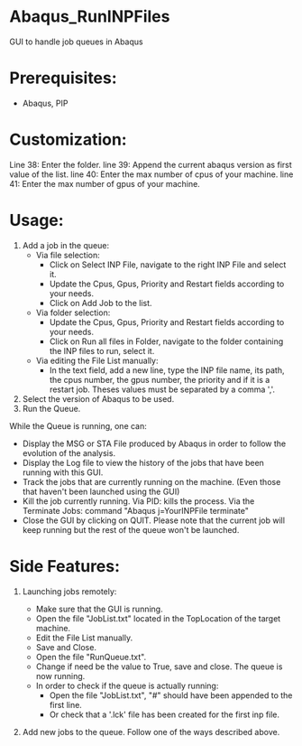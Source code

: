 # Abaqus_RunINPFiles
GUI to handle job queues in Abaqus

# Prerequisites:
  - Abaqus, PIP
  
# Customization: 
Line 38: Enter the folder.
line 39: Append the current abaqus version as first value of the list.
line 40: Enter the max number of cpus of your machine. 
line 41: Enter the max number of gpus of your machine. 

# Usage:
1. Add a job in the queue:
    - Via file selection: 
        - Click on Select INP File, navigate to the right INP File and select it.
        - Update the Cpus, Gpus, Priority and Restart fields according to your needs. 
        - Click on Add Job to the list.
    - Via folder selection:
        - Update the Cpus, Gpus, Priority and Restart fields according to your needs.
        - Click on Run all files in Folder, navigate to the folder containing the INP files to run, select it.
    - Via editing the File List manually:
        - In the text field, add a new line, type the INP file name, its path, the cpus number, the gpus number, the priority and if it is a restart job. Theses values must be separated by a comma ','.
2. Select the version of Abaqus to be used.
3. Run the Queue. 

  While the Queue is running, one can:
  - Display the MSG or STA File produced by Abaqus in order to follow the evolution of the analysis. 
  - Display the Log file to view the history of the jobs that have been running with this GUI.
  - Track the jobs that are currently running on the machine. (Even those that haven't been launched using the GUI)
  - Kill the job currently running. Via PID: kills the process. Via the Terminate Jobs: command "Abaqus j=YourINPFile terminate"
  - Close the GUI by clicking on QUIT. Please note that the current job will keep running but the rest of the queue won't be launched.


# Side Features: 
1. Launching jobs remotely:
    - Make sure that the GUI is running.
    - Open the file "JobList.txt" located in the TopLocation of the target machine.
    - Edit the File List manually.
    - Save and Close.
    - Open the file "RunQueue.txt".
    - Change if need be the value to True, save and close. The queue is now running.
    - In order to check if the queue is actually running: 
        - Open the file "JobList.txt", "#" should have been appended to the first line.
        - Or check that a '.lck' file has been created for the first inp file.
    
2. Add new jobs to the queue. Follow one of the ways described above.    
